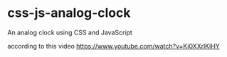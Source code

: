 # css-js-analog-clock

An analog clock using CSS and JavaScript

according to this video
https://www.youtube.com/watch?v=Ki0XXrlKlHY
